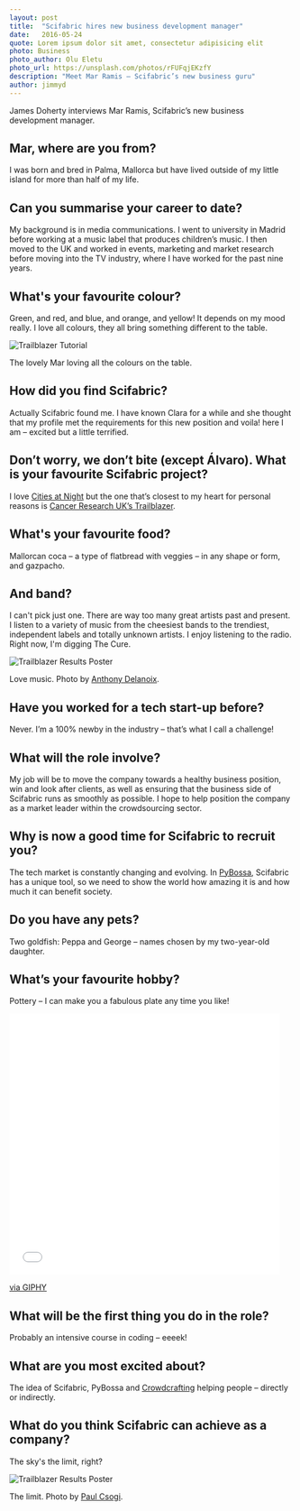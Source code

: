 ```yaml
---
layout: post
title:  "Scifabric hires new business development manager"
date:   2016-05-24 
quote: Lorem ipsum dolor sit amet, consectetur adipisicing elit
photo: Business
photo_author: Olu Eletu
photo_url: https://unsplash.com/photos/rFUFqjEKzfY
description: "Meet Mar Ramis – Scifabric’s new business guru"
author: jimmyd
---
```


James Doherty interviews Mar Ramis, Scifabric’s new business development manager.

## Mar, where are you from?
 
I was born and bred in Palma, Mallorca but have lived outside of my little island for 
more than half of my life.

## Can you summarise your career to date?
 
My background is in media communications. I went to university in Madrid before working 
at a music label that produces children’s music. I then moved to the UK and worked in events, 
marketing and market research before moving into the TV industry, where I have worked for the past nine years.
 
## What's your favourite colour?

Green, and red, and blue, and orange, and yellow! It depends on my mood really. I love all colours, 
they all bring something different to the table.

![Trailblazer Tutorial]({{sites.cdn}}/assets/img/blog/Mar.jpg)
<p class="post-caption">The lovely Mar loving all the colours on the table.</p>


## How did you find Scifabric?
 
Actually Scifabric found me. I have known Clara for a while and she thought that my profile 
met the requirements for this new position and voila! here I am – excited but a little terrified. 
 
## Don’t worry, we don’t bite (except Álvaro). What is your favourite Scifabric project?
 
I love [Cities at Night](http://www.citiesatnight.org/) but the one that’s closest to my 
heart for personal reasons is [Cancer Research UK’s Trailblazer](http://scifabric.com/blog/2016/04/20/Cancer-Research-UK-Trailblazer.html).

## What's your favourite food?

Mallorcan coca – a type of flatbread with veggies – in any shape or form, and gazpacho. 

## And band?

I can't pick just one. There are way too many great artists past and present. I listen to a 
variety of music from the cheesiest bands to the trendiest, independent labels and totally unknown artists. 
I enjoy listening to the radio. Right now, I'm digging The Cure.

 ![Trailblazer Results Poster]({{sites.cdn}}/assets/img/blog/LoveMusic.jpeg)
<p class="post-caption">Love music. Photo by <a href="https://unsplash.com/photos/hzgs56Ze49s">Anthony Delanoix</a>.</p>


## Have you worked for a tech start-up before?
 
Never. I’m a 100% newby in the industry – that’s what I call a challenge!

## What will the role involve?
 
My job will be to move the company towards a healthy business position, win and look after 
clients, as well as ensuring that the business side of Scifabric runs as smoothly as possible. 
I hope to help position the company as a market leader within the crowdsourcing sector.

## Why is now a good time for Scifabric to recruit you?
 
The tech market is constantly changing and evolving. In [PyBossa](http://pybossa.com/), Scifabric has a unique tool, 
so we need to show the world how amazing it is and how much it can benefit society.
 
## Do you have any pets?

Two goldfish: Peppa and George – names chosen by my two-year-old daughter.

## What’s your favourite hobby?

Pottery – I can make you a fabulous plate any time you like! 

<div class="embed-responsive embed-responsive-4by3">
<iframe src="//giphy.com/embed/uwhzDrIZ7Sk0g" width="480" height="463" frameBorder="0" class="giphy-embed" allowFullScreen></iframe><p><a href="http://giphy.com/gifs/trick-wheel-pottery-uwhzDrIZ7Sk0g">via GIPHY</a></p>
</div>

## What will be the first thing you do in the role?
 
Probably an intensive course in coding – eeeek! 

## What are you most excited about?
 
The idea of Scifabric, PyBossa and [Crowdcrafting](https://crowdcrafting.org/) helping people – directly or indirectly.

## What do you think Scifabric can achieve as a company?
 
The sky's the limit, right?

 ![Trailblazer Results Poster]({{sites.cdn}}/assets/img/blog/Sky.jpeg)
<p class="post-caption">The limit. Photo by <a href="https://unsplash.com/photos/wgLPy2YBXuc">Paul Csogi</a>.</p>
